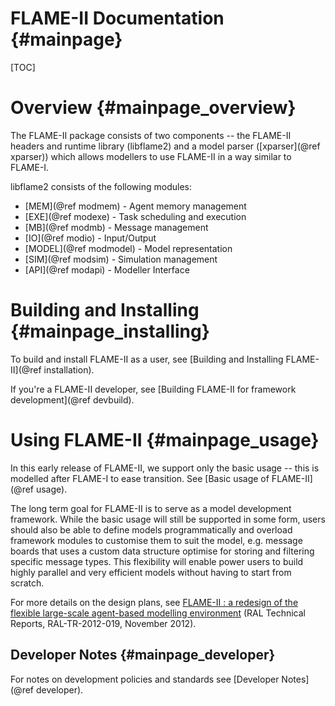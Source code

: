 FLAME-II Documentation {#mainpage}
===============================

[TOC]

Overview  {#mainpage_overview}
========

The FLAME-II package consists of two components -- the FLAME-II headers
and runtime library (libflame2) and a model parser ([xparser](@ref xparser))
which allows modellers to use FLAME-II in a way similar to FLAME-I.

libflame2 consists of the following modules:
 * [MEM](@ref modmem) - Agent memory management
 * [EXE](@ref modexe) - Task scheduling and execution
 * [MB](@ref modmb) - Message management
 * [IO](@ref modio) - Input/Output
 * [MODEL](@ref modmodel) - Model representation 
 * [SIM](@ref modsim) - Simulation management
 * [API](@ref modapi) - Modeller Interface



Building and Installing  {#mainpage_installing}
=======================

To build and install FLAME-II as a user, see 
[Building and Installing FLAME-II](@ref installation).

If you're a FLAME-II developer, see 
[Building FLAME-II for framework development](@ref devbuild).



Using FLAME-II {#mainpage_usage}
==============

In this early release of FLAME-II, we support only the basic usage -- this is modelled 
after FLAME-I to ease transition. See [Basic usage of FLAME-II](@ref usage).

The long term goal for FLAME-II is to serve as a model development framework. While
the basic usage will still be supported in some form, users should also be able to 
define models programmatically and overload framework modules to customise them to 
suit the model, e.g. message boards that uses a custom data structure optimise for
storing and filtering specific message types. This flexibility will enable power users
to build highly parallel and very efficient models without having to start from scratch.

For more details on the design plans, see 
[FLAME-II : a redesign of the flexible large-scale agent-based modelling environment](http://epubs.stfc.ac.uk/bitstream/8576/RAL-TR-2012-019.pdf)
(RAL Technical Reports, RAL-TR-2012-019, November 2012).



Developer Notes {#mainpage_developer}
---------------

For notes on development policies and standards see [Developer Notes](@ref developer).

